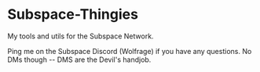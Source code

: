 # Subspace-Thingies
My tools and utils for the Subspace Network.  

Ping me on the Subspace Discord (Wolfrage) if you have any questions.  No DMs though -- DMS are the Devil's handjob.
